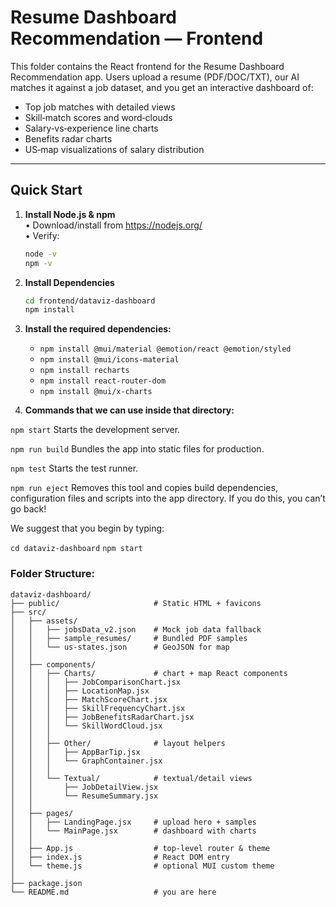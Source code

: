 # Resume Dashboard Recommendation — Frontend

This folder contains the React frontend for the Resume Dashboard Recommendation app. Users upload a resume (PDF/DOC/TXT), our AI matches it against a job dataset, and you get an interactive dashboard of:

- Top job matches with detailed views  
- Skill‐match scores and word‑clouds  
- Salary‑vs‑experience line charts  
- Benefits radar charts  
- US‑map visualizations of salary distribution  

---

## Quick Start

1. **Install Node.js & npm**  
   • Download/install from https://nodejs.org/  
   • Verify:  
     ```bash
     node -v
     npm -v
     ```

2. **Install Dependencies**  
   ```bash
   cd frontend/dataviz-dashboard
   npm install
   ```

3. **Install the required dependencies:**
    - `npm install @mui/material @emotion/react @emotion/styled`
    - `npm install @mui/icons-material`  
    - `npm install recharts`
	- `npm install react-router-dom`
	- `npm install @mui/x-charts`

4. **Commands that we can use inside that directory:**

  `npm start`
    Starts the development server.

  `npm run build`
    Bundles the app into static files for production.

  `npm test`
    Starts the test runner.

  `npm run eject`
    Removes this tool and copies build dependencies, configuration files
    and scripts into the app directory. If you do this, you can’t go back!

We suggest that you begin by typing:

  `cd dataviz-dashboard`
  `npm start`


### Folder Structure:
```
dataviz-dashboard/
├── public/                     # Static HTML + favicons
├── src/
│   ├── assets/
│   │   ├── jobsData_v2.json    # Mock job data fallback
│   │   ├── sample_resumes/     # Bundled PDF samples
│   │   └── us-states.json      # GeoJSON for map
│   │
│   ├── components/
│   │   ├── Charts/             # chart + map React components
│   │   │   ├── JobComparisonChart.jsx
│   │   │   ├── LocationMap.jsx
│   │   │   ├── MatchScoreChart.jsx
│   │   │   ├── SkillFrequencyChart.jsx
│   │   │   ├── JobBenefitsRadarChart.jsx
│   │   │   └── SkillWordCloud.jsx
│   │   │
│   │   ├── Other/              # layout helpers
│   │   │   ├── AppBarTip.jsx
│   │   │   └── GraphContainer.jsx
│   │   │
│   │   └── Textual/            # textual/detail views
│   │       ├── JobDetailView.jsx
│   │       └── ResumeSummary.jsx
│   │
│   ├── pages/
│   │   ├── LandingPage.jsx     # upload hero + samples
│   │   └── MainPage.jsx        # dashboard with charts
│   │
│   ├── App.js                  # top‐level router & theme
│   ├── index.js                # React DOM entry
│   └── theme.js                # optional MUI custom theme
│
├── package.json
└── README.md                   # you are here
```
